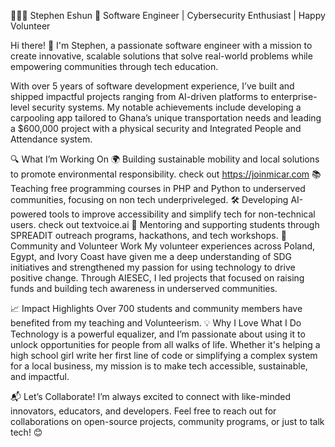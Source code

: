 👨🏽‍💻 Stephen Eshun
🎯 Software Engineer | Cybersecurity Enthusiast | Happy Volunteer

Hi there! 👋 I'm Stephen, a passionate software engineer with a mission to create innovative, scalable solutions that solve real-world problems while empowering communities through tech education.

With over 5 years of software development experience, I’ve built and shipped impactful projects ranging from AI-driven platforms to enterprise-level security systems. My notable achievements include developing a carpooling app tailored to Ghana’s unique transportation needs and leading a $600,000 project with a physical security and Integrated People and Attendance system.

🔍 What I’m Working On
🌍 Building sustainable mobility and local solutions to promote environmental responsibility. check out https://joinmicar.com
📚 Teaching free programming courses in PHP and Python to underserved communities, focusing on non tech underpriveleged.
🛠️ Developing AI-powered tools to improve accessibility and simplify tech for non-technical users. check out textvoice.ai
🤝 Mentoring and supporting students through SPREADIT outreach programs, hackathons, and tech workshops.
🌟 Community and Volunteer Work
My volunteer experiences across Poland, Egypt, and Ivory Coast have given me a deep understanding of SDG initiatives and strengthened my passion for using technology to drive positive change. Through AIESEC, I led projects that focused on raising funds and building tech awareness in underserved communities.

📈 Impact Highlights
Over 700 students and community members have benefited from my teaching and Volunteerism.
💡 Why I Love What I Do
Technology is a powerful equalizer, and I’m passionate about using it to unlock opportunities for people from all walks of life. Whether it's helping a high school girl write her first line of code or simplifying a complex system for a local business, my mission is to make tech accessible, sustainable, and impactful.

📬 Let’s Collaborate!
I’m always excited to connect with like-minded innovators, educators, and developers. Feel free to reach out for collaborations on open-source projects, community programs, or just to talk tech! 😊
